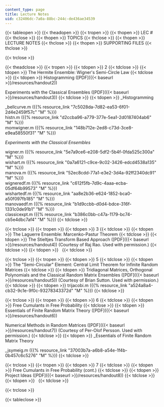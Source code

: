 ```yaml
---
content_type: page
title: Lecture Notes
uid: c32406dc-7a0a-88bc-244c-de436ae34539
---
```


{{< tableopen >}}
{{< theadopen >}}
{{< tropen >}}
{{< thopen >}}
LEC #
{{< thclose >}}
{{< thopen >}}
TOPICS
{{< thclose >}}
{{< thopen >}}
LECTURE NOTES
{{< thclose >}}
{{< thopen >}}
SUPPORTING FILES
{{< thclose >}}

{{< trclose >}}

{{< theadclose >}}
{{< tropen >}}
{{< tdopen >}}
2
{{< tdclose >}}
{{< tdopen >}}
The Hermite Ensemble: Wigner's Semi-Circle Law
{{< tdclose >}}
{{< tdopen >}}
Histogramming ([PDF]({{< baseurl >}}/resources/handout2))  
  
Experiments with the Classical Ensembles ([PDF]({{< baseurl >}}/resources/handout3))
{{< tdclose >}}
{{< tdopen >}}
_Histogramming  
  
_bellcurve.m ({{% resource_link "7c5028da-7d82-ea53-6f01-2d4e2459f57c" "M" %}})  
histn.m ({{% resource_link "d2ccba96-a779-377e-5ea1-2d0187404ab6" "M" %}})  
momwigner.m ({{% resource_link "148b712e-2ed8-c73d-3ce8-e9ea58550f31" "M" %}})  
  
_Experiments with the Classical Ensembles_  
  
wigner.m ({{% resource_link "5e7a9ce6-e208-5df2-5b4f-0fda525c300a" "M" %}})  
wishart.m ({{% resource_link "0a7a6121-c9ce-9c02-3426-edcd4538a135" "M" %}})  
manova.m ({{% resource_link "52ec8cdd-77a1-e3e2-3d4a-92ff2340dc91" "M" %}})  
wigneredf.m ({{% resource_link "c612f5fb-7d9c-4aaa-ecba-05df64b99573" "M" %}})  
wishartedf.m ({{% resource_link "aa8e2b36-e624-1852-bca0-a50f097fb185" "M" %}})  
manovaedf.m ({{% resource_link "b1d9ccbb-d0d4-bdce-316f-1331c0de91b1" "M" %}})  
classicexpt.m ({{% resource_link "b386c0bb-c47a-1179-bc74-cb5e4dbc7af4" "M" %}})
{{< tdclose >}}

{{< trclose >}}
{{< tropen >}}
{{< tdopen >}}
3
{{< tdclose >}}
{{< tdopen >}}
The Laguerre Ensemble: Marcenko-Pastur Theorem
{{< tdclose >}}
{{< tdopen >}}
The Stieltjes Transform Based Approach ([PDF]({{< baseurl >}}/resources/handout4)) (Courtesy of Raj Rao. Used with permission.)
{{< tdclose >}}
{{< tdopen >}}
 
{{< tdclose >}}

{{< trclose >}}
{{< tropen >}}
{{< tdopen >}}
5
{{< tdclose >}}
{{< tdopen >}}
The "Semi-Circular" Element: Central Limit Theorem for Infinite Random Matrices
{{< tdclose >}}
{{< tdopen >}}
Tridiagonal Matrices, Orthogonal Polynomials and the Classical Random Matrix Ensembles ([PDF]({{< baseurl >}}/resources/handout5)) (Courtesy of Brian Sutton. Used with permission.)
{{< tdclose >}}
{{< tdopen >}}
trijacobi.m ({{% resource_link "a524a8a4-cb32-9c1e-9f0c-93278343372d" "M" %}})
{{< tdclose >}}

{{< trclose >}}
{{< tropen >}}
{{< tdopen >}}
6
{{< tdclose >}}
{{< tdopen >}}
Free Cumulants in Free Probability
{{< tdclose >}}
{{< tdopen >}}
Essentials of Finite Random Matrix Theory ([PDF]({{< baseurl >}}/resources/handout6))  
  
Numerical Methods in Random Matrices ([PDF]({{< baseurl >}}/resources/handout7)) (Courtesy of Per-Olof Persson. Used with permission.)
{{< tdclose >}}
{{< tdopen >}}
_Essentials of Finite Random Matrix Theory  
  
_jsymeig.m ({{% resource_link "37003b7a-a6b8-a54e-1f4b-0b457c6c5276" "M" %}})
{{< tdclose >}}

{{< trclose >}}
{{< tropen >}}
{{< tdopen >}}
7
{{< tdclose >}}
{{< tdopen >}}
Free Cumulants in Free Probability (cont.)
{{< tdclose >}}
{{< tdopen >}}
Project Ideas ([PDF]({{< baseurl >}}/resources/handout8))
{{< tdclose >}}
{{< tdopen >}}
 
{{< tdclose >}}

{{< trclose >}}

{{< tableclose >}}